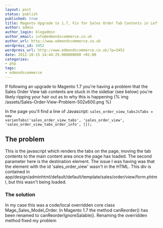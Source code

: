 ```yaml
---
layout: post
status: publish
published: true
title: Magento Upgrade to 1.7, Fix for Sales Order Tab Contents in Left Sidebar
author: admin
author_login: blogadmin
author_email: info@edmondscommerce.co.uk
author_url: http://www.edmondscommerce.co.uk
wordpress_id: 3452
wordpress_url: http://www.edmondscommerce.co.uk/?p=3452
date: 2012-10-15 14:44:29.000000000 +01:00
categories:
- php
tags:
- edmondscommerce
---
```

If following an upgrade to Magento 1.7 you're having a problem that the Sales Order View tab contents are stuck in the sidebar (see below) you're likely ripping your hair out as to why this is happening
{% img  /assets/Sales-Order-View-Problem-502x600.png %}

In the page you'll find a line of Javascript:
<code>sales_order_view_tabsJsTabs = new varienTabs('sales_order_view_tabs', 'sales_order_view', 'sales_order_view_tabs_order_info', []);</code>

<h2>The problem</h2>

This is the javascript which renders the tabs on the page, moving the tab contents to the main content area once the page has loaded. The second parameter here is the destination element. The issue I was having was that the element with the id 'sales_order_view' wasn't in the HTML. This div is contained in app/design/adminhtml/default/default/template/sales/order/view/form.phtml, but this wasn't being loaded.

<h3>The solution</h3>

In my case this was a code/local overridden core class Mage_Sales_Model_Order. In Magento 1.7 the method canReorder() has been renamed to canReorderIgnoreSalable(). Renaming the overridden method fixed my problem
